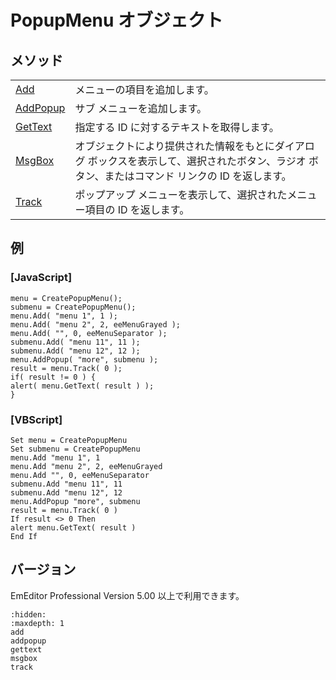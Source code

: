 # PopupMenu オブジェクト

## メソッド

|     |     |
| --- | --- |
| [Add](add) | メニューの項目を追加します。 |
| [AddPopup](addpopup) | サブ メニューを追加します。 |
| [GetText](gettext) | 指定する ID に対するテキストを取得します。 |
| [MsgBox](msgbox) | オブジェクトにより提供された情報をもとにダイアログ ボックスを表示して、選択されたボタン、ラジオ ボタン、またはコマンド リンクの ID を返します。 |
| [Track](track) | ポップアップ メニューを表示して、選択されたメニュー項目の ID を返します。 |

## 例

### \[JavaScript\]

```
menu = CreatePopupMenu();
submenu = CreatePopupMenu();
menu.Add( "menu 1", 1 );
menu.Add( "menu 2", 2, eeMenuGrayed );
menu.Add( "", 0, eeMenuSeparator );
submenu.Add( "menu 11", 11 );
submenu.Add( "menu 12", 12 );
menu.AddPopup( "more", submenu );
result = menu.Track( 0 );
if( result != 0 ) {
alert( menu.GetText( result ) );
}
```

### \[VBScript\]

```
Set menu = CreatePopupMenu
Set submenu = CreatePopupMenu
menu.Add "menu 1", 1
menu.Add "menu 2", 2, eeMenuGrayed
menu.Add "", 0, eeMenuSeparator
submenu.Add "menu 11", 11
submenu.Add "menu 12", 12
menu.AddPopup "more", submenu
result = menu.Track( 0 )
If result <> 0 Then
alert menu.GetText( result )
End If
```

## バージョン

EmEditor Professional Version 5.00 以上で利用できます。


```{toctree}
:hidden:
:maxdepth: 1
add
addpopup
gettext
msgbox
track
```
